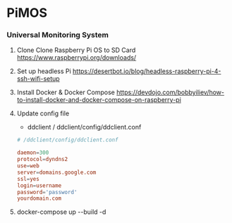 # PiMOS

### Universal Monitoring System

1. Clone Clone Raspberry Pi OS to SD Card
   https://www.raspberrypi.org/downloads/

1. Set up headless Pi
   https://desertbot.io/blog/headless-raspberry-pi-4-ssh-wifi-setup

1. Install Docker & Docker Compose
   https://devdojo.com/bobbyiliev/how-to-install-docker-and-docker-compose-on-raspberry-pi

1. Update config file

    - ddclient / ddclient/config/ddclient.conf

    ```conf
    # /ddclient/config/ddclient.conf

    daemon=300
    protocol=dyndns2
    use=web
    server=domains.google.com
    ssl=yes
    login=username
    password='password'
    yourdomain.com
    ```

1. docker-compose up --build -d

